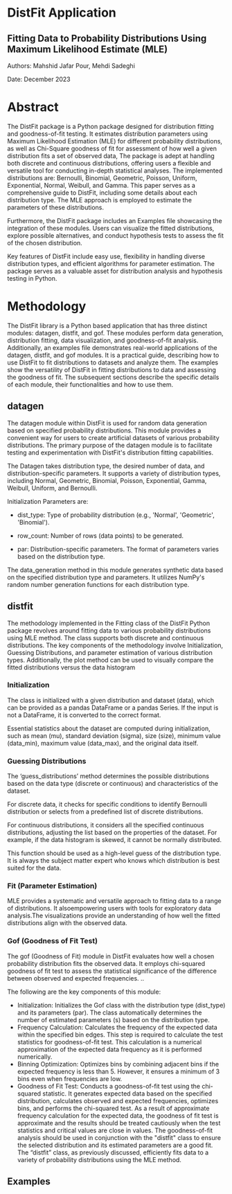 # DistFit Application 
## Fitting Data to Probability Distributions Using Maximum Likelihood Estimate (MLE)
Authors: Mahshid Jafar Pour, Mehdi Sadeghi

Date: December 2023

# Abstract
The DistFit package is a Python package designed for distribution fitting and goodness-of-fit testing. It estimates distribution parameters using Maximum Likelihood Estimation (MLE)  for different probability distributions, as well as Chi-Square goodness of fit for assessment of how well a given distribution fits a set of observed data, The package is adept at handling both discrete and continuous distributions, offering users a flexible and versatile tool for conducting in-depth statistical analyses. The implemented distributions are: Bernoulli, Binomial, Geometric, Poisson, Uniform, Exponential, Normal, Weibull, and Gamma. This paper serves as a comprehensive guide to DistFit, including some details about each distribution type. The MLE approach is employed to estimate the parameters of these distributions.

Furthermore, the DistFit package includes an Examples file showcasing the integration of these modules. Users can visualize the fitted distributions, explore possible alternatives, and conduct hypothesis tests to assess the fit of the chosen distribution.

Key features of DistFit include easy use, flexibility in handling diverse distribution types, and efficient algorithms for parameter estimation. The package serves as a valuable asset for distribution analysis and hypothesis testing in Python.


# Methodology
The DistFit library is a Python based application that has three distinct modules: datagen, distfit, and gof. These modules perform data generation, distribution fitting, data visualization, and goodness-of-fit analysis. Additionally, an examples file demonstrates real-world applications of the datagen, distfit, and gof modules. It is a practical guide, describing how to use DistFit to fit distributions to datasets and analyze them. The examples show the versatility  of DistFit in fitting distributions to data and assessing the goodness of fit. The subsequent sections describe the specific details of each module, their functionalities and how to use them.

## datagen
The datagen module within DistFit is used for random data generation based on specified probability distributions. This module provides a convenient way for users to create artificial datasets of various probability distributions. The primary purpose of the datagen module is to facilitate testing and experimentation with DistFit's distribution fitting capabilities.

The Datagen takes distribution type, the desired number of data, and distribution-specific parameters. It supports a variety of distribution types, including Normal, Geometric, Binomial, Poisson, Exponential, Gamma, Weibull, Uniform, and Bernoulli.

Initialization Parameters are:

* dist_type: Type of probability distribution (e.g., 'Normal', 'Geometric', 'Binomial').

* row_count: Number of rows (data points) to be generated.

* par: Distribution-specific parameters. The format of parameters varies based on the distribution type.

The data_generation method in this module generates synthetic data based on the specified distribution type and parameters. It utilizes NumPy's random number generation functions for each distribution type.

## distfit
The methodology implemented in the Fitting class of the DistFit Python package revolves around fitting data to various probability distributions using MLE method. The class supports both discrete and continuous distributions. The key components of the methodology involve Initialization, Guessing Distributions, and parameter estimation of various distribution types. Additionally, the plot method can be used to visually compare the fitted distributions versus the data histogram

### Initialization
The class is initialized with a given distribution and dataset (data), which can be provided as a pandas DataFrame or a pandas Series. If the input is not a DataFrame, it is converted to the correct format.

Essential statistics about the dataset are computed during initialization, such as mean (mu), standard deviation (sigma), size (size), minimum value (data_min), maximum value (data_max), and the original data itself.

### Guessing Distributions
The ‘guess_distributions’ method determines the possible distributions based on the data type (discrete or continuous) and characteristics of the dataset.

For discrete data, it checks for specific conditions to identify Bernoulli distribution or selects from a predefined list of discrete distributions.

For continuous distributions, it considers all the specified continuous distributions, adjusting the list based on the properties of the dataset. For example, if the data histogram is skewed, it cannot be normally distributed.

This function should be used as a high-level guess of the distribution type. It is always the subject matter expert who knows which distribution is best suited for the data.

### Fit (Parameter Estimation)
MLE provides a systematic and versatile approach to fitting data to a range of distributions. It alsoempowering users with tools for exploratory data analysis.The visualizations provide an understanding of how well the fitted distributions align with the observed data.

### Gof (Goodness of Fit Test)
The gof (Goodness of Fit) module in DistFit evaluates how well a chosen probability distribution fits the observed data. It employs chi-squared goodness of fit test to assess the statistical significance of the difference between observed and expected frequencies. .. 

The following are the key components of this module:

* Initialization: Initializes the Gof class with the distribution type (dist_type) and its parameters (par). The class automatically determines the number of estimated parameters (s) based on the distribution type.
* Frequency Calculation: Calculates the frequency of the expected data within the specified bin edges. This step is required  to calculate the test statistics for goodness-of-fit test. This calculation is a numerical approximation of the expected data frequency as it is performed numerically.
* Binning Optimization: Optimizes bins by combining adjacent bins if the expected frequency is less than 5. However, it ensures a minimum of 3 bins even when frequencies are low.
* Goodness of Fit Test: Conducts a goodness-of-fit test using the chi-squared statistic. It generates expected data based on the specified distribution, calculates observed and expected frequencies, optimizes bins, and performs the chi-squared test. As a result of approximate frequency calculation for the expected data, the goodness of fit test is approximate and the results should be treated cautiously when the test statistics and critical values are close in values.
The  goodness-of-fit analysis should be used in conjunction with the "distfit" class to ensure the selected distribution and its estimated parameters are a good fit. The “distfit” class, as previously discussed, efficiently fits data to a variety of probability distributions using the MLE method.

## Examples 
